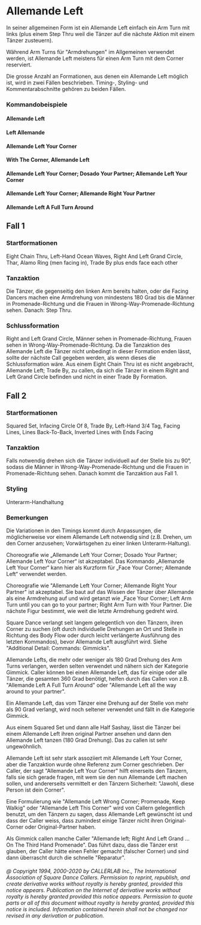 
# Allemande Left

In seiner allgemeinen Form ist ein Allemande Left einfach ein Arm Turn mit links 
(plus einem Step Thru weil die Tänzer auf die nächste Aktion mit einem Tänzer zusteuern).

Während Arm Turns für "Armdrehungen" im Allgemeinen verwendet werden,
ist Allemande Left meistens für einen Arm Turn mit dem Corner reserviert.

Die grosse Anzahl an Formationen, aus denen ein Allemande Left möglich ist, 
wird in zwei Fällen beschrieben. Timing-, Styling- und Kommentarabschnitte gehören zu beiden Fällen.

### Kommandobeispiele

#### Allemande Left
#### Left Allemande
#### Allemande Left Your Corner
#### With The Corner, Allemande Left
#### Allemande Left Your Corner; Dosado Your Partner; Allemande Left Your Corner
#### Allemande Left Your Corner; Allemande Right Your Partner
#### Allemande Left A Full Turn Around

## Fall 1

### Startformationen

Eight Chain Thru, Left-Hand Ocean Waves, Right And Left Grand Circle, 
Thar, Alamo Ring (men facing in), Trade By plus ends face each other

### Tanzaktion

Die Tänzer, die gegenseitig den linken Arm bereits halten, oder die Facing Dancers 
machen eine Armdrehung von mindestens 180 Grad bis die Männer in Promenade-Richtung 
und die Frauen in Wrong-Way-Promenade-Richtung sehen. Danach: Step Thru.

### Schlussformation

Right and Left Grand Circle, Männer sehen in Promenade-Richtung, 
Frauen sehen in Wrong-Way-Promenade-Richtung. Da die Tanzaktion des Allemande Left
die Tänzer nicht unbedingt in dieser Formation enden lässt, sollte der nächste Call 
gegeben werden, als wenn dieses die Schlussformation wäre. Aus einem Eight Chain Thru 
ist es nicht angebracht, Allemande Left; Trade By, zu callen, da sich die Tänzer
in einem Right and Left Grand Circle befinden und nicht in einer Trade By Formation.

## Fall 2

### Startformationen

Squared Set, Infacing Circle Of 8, Trade By, Left-Hand 3/4 Tag, Facing Lines, 
Lines Back-To-Back, Inverted Lines with Ends Facing

### Tanzaktion
 
Falls notwendig drehen sich die Tänzer individuell auf der Stelle bis zu 90°,
sodass die Männer in Wrong-Way-Promenade-Richtung und die Frauen in
Promenade-Richtung sehen. Danach kommt die Tanzaktion aus Fall 1.

### Styling

Unterarm-Handhaltung

### Bemerkungen
 
Die Variationen in den Timings kommt durch Anpassungen, die möglicherweise vor einem Allemande Left notwendig sind (z.B. Drehen, um den Corner anzusehen; Vorwärtsgehen zu einer linken Unterarm-Haltung).

Choreografie wie „Allemande Left Your Corner; Dosado Your Partner; Allemande Left Your Corner“ ist akzeptabel. Das Kommando „Allemande Left Your Corner“ kann hier als Kurzform für „Face Your Corner; Allemande Left“ verwendet werden.

Choreografie wie "Allemande Left Your Corner; Allemande Right Your Partner" ist akzeptabel. Sie baut auf das Wissen der Tänzer über Allemande als eine Armdrehung auf und wird getanzt wie „Face Your Corner; Left Arm Turn until you can go to your partner; Right Arm Turn with Your Partner. Die nächste Figur bestimmt, wie weit die letzte Armdrehung gedreht wird.

Square Dance verlangt seit langem gelegentlich von den Tänzern, ihren Corner zu suchen (oft durch individuelle Drehungen an Ort und Stelle in Richtung des Body Flow oder durch leicht verlängerte Ausführung des letzten Kommandos), bevor Allemande Left ausgführt wird. Siehe "Additional Detail: Commands: Gimmicks".

Allemande Lefts, die mehr oder weniger als 180 Grad Drehung des Arm Turns verlangen, werden selten verwendet und nähern sich der Kategorie Gimmick. Caller können bei einen Allemande Left, das für einige oder alle Tänzer, die gesamten 360 Grad benötigt, helfen durch das Callen von z.B. "Allemande Left A Full Turn Around" oder "Allemande Left all the way around to your partner".

Ein Allemande Left, das vom Tänzer eine Drehung auf der Stelle von mehr als 90 Grad verlangt, wird noch seltener verwendet und fällt in die Kategorie Gimmick.

Aus einem Squared Set und dann alle Half Sashay, lässt die Tänzer bei einem Allemande Left ihren original Partner ansehen und dann den Allemande Left tanzen (180 Grad Drehung). Das zu callen ist sehr ungewöhnlich.

Allemande Left ist sehr stark assoziiert mit Allemande Left Your Corner, aber die Tanzaktion wurde ohne Referenz zum Corner geschrieben. Der Caller, der sagt "Allemande Left Your Corner" hilft einerseits den Tänzern, falls sie sich gerade fragen, mit wem sie den nun Allemande Left machen sollen, und andererseits vermittelt er den Tänzern Sicherheit: "Jawohl, diese Person ist dein Corner".

Eine Formulierung wie "Allemande Left Wrong Corner; Promenade, Keep Walkig" oder "Allemande Left This Corner" wird von Callern gelegentlich benutzt, um den Tänzern zu sagen, dass Allemande Left gewünscht ist und dass der Caller weiss, dass zumindest einige Tänzer nicht ihren Original-Corner oder Original-Partner haben.

Als Gimmick callen manche Caller "Allemande left; Right And Left Grand ... On The Third Hand Promenade". Das führt dazu, dass die Tänzer erst glauben, der Caller hätte einen Fehler gemacht (falscher Corner) und sind dann überrascht durch die schnelle "Reparatur".

###### @ Copyright 1994, 2000-2020 by CALLERLAB Inc., The International Association of Square Dance Callers. Permission to reprint, republish, and create derivative works without royalty is hereby granted, provided this notice appears. Publication on the Internet of derivative works without royalty is hereby granted provided this notice appears. Permission to quote parts or all of this document without royalty is hereby granted, provided this notice is included. Information contained herein shall not be changed nor revised in any derivation or publication.
